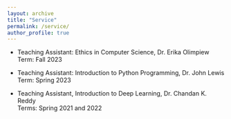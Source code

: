 ```yaml
---
layout: archive
title: "Service"
permalink: /service/
author_profile: true
---
```


- Teaching Assistant: Ethics in Computer Science, Dr. Erika Olimpiew <br/>
  Term: Fall 2023

- Teaching Assistant: Introduction to Python Programming, Dr. John Lewis <br/>
  Term: Spring 2023

- Teaching Assistant, Introduction to Deep Learning, Dr. Chandan K. Reddy <br/>
  Terms: Spring 2021 and 2022  

